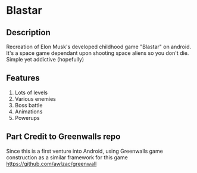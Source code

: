 # Blastar

## Description
Recreation of Elon Musk's developed childhood game "Blastar" on android. It's a space game dependant upon shooting space aliens so you don't die. Simple yet addictive (hopefully)

## Features

1. Lots of levels
2. Various enemies
3. Boss battle
4. Animations
5. Powerups

## Part Credit to Greenwalls repo

Since this is a first venture into Android, using Greenwalls game construction as a similar framework for this game
https://github.com/awlzac/greenwall
